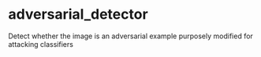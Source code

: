 # adversarial_detector
Detect whether the image is an adversarial example purposely modified for attacking classifiers

